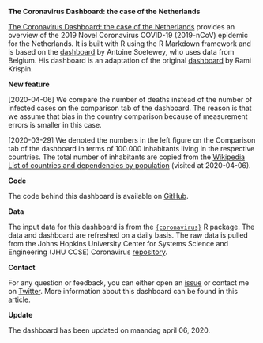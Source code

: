 
<!-- README.md is generated from README.Rmd. Please edit that file -->

**The Coronavirus Dashboard: the case of the Netherlands**

[The Coronavirus Dashboard: the case of the
Netherlands](https://pietstam.nl/coronavirus_dashboard/) provides an
overview of the 2019 Novel Coronavirus COVID-19 (2019-nCoV) epidemic for
the Netherlands. It is built with R using the R Markdown framework and
is based on the
[dashboard](https://www.antoinesoetewey.com/files/coronavirus-dashboard.html)
by Antoine Soetewey, who uses data from Belgium. His dashboard is an
adaptation of the original
[dashboard](https://ramikrispin.github.io/coronavirus_dashboard/) by
Rami Krispin.

**New feature**

\[2020-04-06\] We compare the number of deaths instead of the number of
infected cases on the comparison tab of the dashboard. The reason is
that we assume that bias in the country comparison because of
measurement errors is smaller in this case.

\[2020-03-29\] We denoted the numbers in the left figure on the
Comparison tab of the dashboard in terms of 100.000 inhabitants living
in the respective countries. The total number of inhabitants are copied
from the [Wikipedia](https://en.wikipedia.org/wiki/Main_Page) [List of
countries and dependencies by
population](https://en.wikipedia.org/wiki/List_of_countries_and_dependencies_by_population)
(visited at 2020-04-06).

**Code**

The code behind this dashboard is available on
[GitHub](https://github.com/pjastam/coronavirus_dashboard).

**Data**

The input data for this dashboard is from the
[`{coronavirus}`](https://github.com/RamiKrispin/coronavirus) R package.
The data and dashboard are refreshed on a daily basis. The raw data is
pulled from the Johns Hopkins University Center for Systems Science and
Engineering (JHU CCSE) Coronavirus
[repository](https://github.com/RamiKrispin/coronavirus-csv).

**Contact**

For any question or feedback, you can either open an
<a href="https://github.com/pjastam/coronavirus_dashboard/issues">issue</a>
or contact me on <a href="https://twitter.com/pjastam">Twitter</a>. More
information about this dashboard can be found in this
[article](https://www.statsandr.com/blog/how-to-create-a-simple-coronavirus-dashboard-specific-to-your-country-in-r/).

**Update**

The dashboard has been updated on maandag april 06, 2020.

